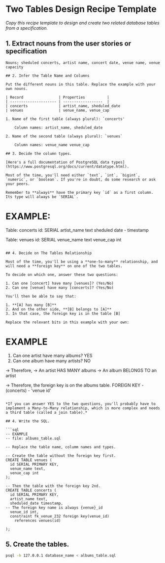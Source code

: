 # Two Tables Design Recipe Template

_Copy this recipe template to design and create two related database tables from a specification._

## 1. Extract nouns from the user stories or specification

<!-- ```
# EXAMPLE USER STORY:
# (analyse only the relevant part - here the final line).

As a music lover,
So I can organise my records,
I want to keep a list of albums' titles.

As a music lover,
So I can organise my records,
I want to keep a list of albums' release years.

As a music lover,
So I can organise my records,
I want to keep a list of artists' names.

As a music lover,
So I can organise my records,
I want to know each album's artist.
``` -->

<!-- ```
Nouns:

album, title, release year, artist, name -->
```
Nouns; sheduled concerts, artist name, concert date, venue name, venue capacity

## 2. Infer the Table Name and Columns

Put the different nouns in this table. Replace the example with your own nouns.

| Record                | Properties          |
| --------------------- | ------------------  |
| concerts              | artist_name, sheduled_date
| venues                | venue_name, venue_cap

1. Name of the first table (always plural): `concerts'

    Column names: artist_name, sheduled_date

2. Name of the second table (always plural): `venues`

    Column names: venue_name venue_cap

## 3. Decide the column types.

[Here's a full documentation of PostgreSQL data types](https://www.postgresql.org/docs/current/datatype.html).

Most of the time, you'll need either `text`, `int`, `bigint`, `numeric`, or `boolean`. If you're in doubt, do some research or ask your peers.

Remember to **always** have the primary key `id` as a first column. Its type will always be `SERIAL`.

```
# EXAMPLE:

Table: concerts
id: SERIAL
artist_name text
sheduled date - timestamp

Table: venues
id: SERIAL
venue_name text
venue_cap int
```

## 4. Decide on The Tables Relationship

Most of the time, you'll be using a **one-to-many** relationship, and will need a **foreign key** on one of the two tables.

To decide on which one, answer these two questions:

1. Can one [concert] have many [venues]? (Yes/No)
2. Can one [venue] have many [concerts]? (Yes/No)

You'll then be able to say that:

1. **[A] has many [B]**
2. And on the other side, **[B] belongs to [A]**
3. In that case, the foreign key is in the table [B]

Replace the relevant bits in this example with your own:

```
# EXAMPLE

1. Can one artist have many albums? YES
2. Can one album have many artists? NO

-> Therefore,
-> An artist HAS MANY albums
-> An album BELONGS TO an artist

-> Therefore, the foreign key is on the albums table. FOREIGN KEY - (concerts) - 'venue id'
```

*If you can answer YES to the two questions, you'll probably have to implement a Many-to-Many relationship, which is more complex and needs a third table (called a join table).*

## 4. Write the SQL.

```sql
-- EXAMPLE
-- file: albums_table.sql

-- Replace the table name, columm names and types.

-- Create the table without the foreign key first.
CREATE TABLE venues (
  id SERIAL PRIMARY KEY,
  venue_name text,
  venue_cap int
);

-- Then the table with the foreign key 2nd.
CREATE TABLE concerts (
  id SERIAL PRIMARY KEY,
  artist_name text,
  sheduled_date timestamp,
-- The foreign key name is always {venue}_id
  venue_id int,
  constraint fk_venue_232 foreign key(venue_id)
    references venues(id)
    
);

```

## 5. Create the tables.

```bash
psql -h 127.0.0.1 database_name < albums_table.sql
```